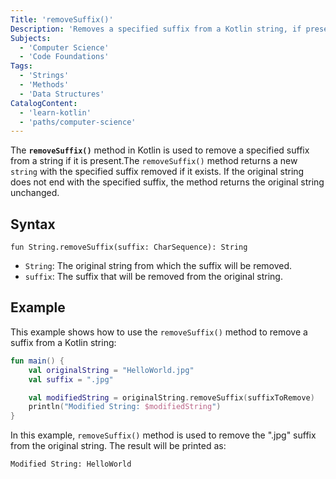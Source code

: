 ```yaml
---
Title: 'removeSuffix()'
Description: 'Removes a specified suffix from a Kotlin string, if present.'
Subjects:
  - 'Computer Science'
  - 'Code Foundations'
Tags:
  - 'Strings'
  - 'Methods'
  - 'Data Structures'
CatalogContent:
  - 'learn-kotlin'
  - 'paths/computer-science'
---
```


The **`removeSuffix()`** method in Kotlin is used to remove a specified suffix from a string if it is present.The `removeSuffix()` method returns a new `string` with the specified suffix removed if it exists. If the original string does not end with the specified suffix, the method returns the original string unchanged.

## Syntax

```pseudo
fun String.removeSuffix(suffix: CharSequence): String
```

- `String`: The original string from which the suffix will be removed.
- `suffix`: The suffix that will be removed from the original string.

## Example

This example shows how to use the `removeSuffix()` method to remove a suffix from a Kotlin string:

```kotlin
fun main() {
    val originalString = "HelloWorld.jpg"
    val suffix = ".jpg"

    val modifiedString = originalString.removeSuffix(suffixToRemove)
    println("Modified String: $modifiedString")
}
```

In this example, `removeSuffix()` method is used to remove the ".jpg" suffix from the original string. The result will be printed as:

```shell
Modified String: HelloWorld
```
